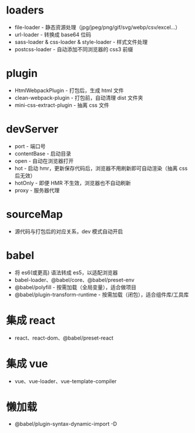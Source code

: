 # loaders

- file-loader - 静态资源处理（jpg/jpeg/png/gif/svg/webp/csv/excel...）
- url-loader - 转换成 base64 位码
- sass-loader & css-loader & style-loader - 样式文件处理
- postcss-loader - 自动添加不同浏览器的 css3 前缀

# plugin

- HtmlWebpackPlugin - 打包后，生成 html 文件
- clean-webpack-plugin - 打包前，自动清理 dist 文件夹
- mini-css-extract-plugin - 抽离 css 文件

# devServer

- port - 端口号
- contentBase - 启动目录
- open - 自动在浏览器打开
- hot - 启动 hmr，更新保存代码后，浏览器不用刷新即可自动渲染（抽离 css 后无效）
- hotOnly - 即便 HMR 不⽣效，浏览器也不⾃动刷新
- proxy - 服务器代理

# sourceMap

- 源代码与打包后的对应关系，dev 模式自动开启

# babel

- 将 es6(或更高) 语法转成 es5，以适配浏览器
- babel-loader、@babel/core、@babel/preset-env
- @babel/polyfill - 按需加载（全局变量），适合做项目
- @babel/plugin-transform-runtime - 按需加载（闭包），适合组件库/工具库

# 集成 react

- react、react-dom、@babel/preset-react

# 集成 vue

- vue、vue-loader、vue-template-compiler

# 懒加载

- @babel/plugin-syntax-dynamic-import -D
